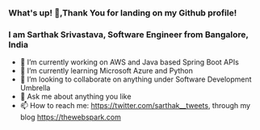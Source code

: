<!-- ![profile cover](https://github.com/Sarthakprof/Sarthakprof/blob/master/sarthak.PNG) -->

### What's up! 👋,Thank You for landing on my Github profile!
### I am Sarthak Srivastava, Software Engineer from Bangalore, India

- 🔭 I’m currently working on AWS and Java based Spring Boot APIs
- 🌱 I’m currently learning Microsoft Azure and Python
- 👯 I’m looking to collaborate on anything under Software Development Umbrella
- 💬 Ask me about anything you like
- 📫 How to reach me: https://twitter.com/sarthak__tweets, through my blog https://thewebspark.com


